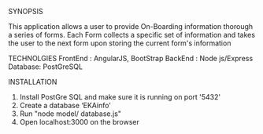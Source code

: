 SYNOPSIS

This application allows a user to provide On-Boarding information thorough a series of forms.
Each Form collects a specific set of information and takes the user to the next form upon storing the current form's information

TECHNOLGIES
FrontEnd  : AngularJS, BootStrap
BackEnd : Node js/Express
Database: PostGreSQL 

INSTALLATION
1. Install PostGre SQL and make sure it is running on port '5432'
2. Create a database ‘EKAinfo’
3. Run "node model/ database.js"
4. Open localhost:3000 on the browser


